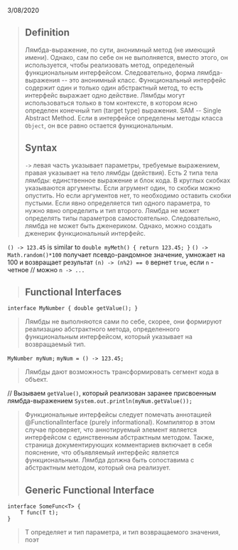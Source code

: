 3/08/2020
>## Definition
>Лямбда-выражение, по сути, анонимный метод (не имеющий имени). Однако, сам по себе он не выполняется, вместо этого, он используется, чтобы реализовать метод, определеный функциональным интерфейсом. Следовательно, форма лямбда-выражения -- это анонимный класс. 
>Функциональный интерфейс содержит один и только один абстрактный метод, то есть интерфейс выражает одно действие. Лямбды могут использоваться только в том контексте, в котором ясно определен конечный тип (target type) выражения. SAM -- Single Abstract Method.
>Если в интерфейсе определены методы класса `Object`, он все равно остается функциональным. 
>## Syntax
>`->` левая часть указывает параметры, требуемые выражением, правая указывает на тело лямбды (действия). 
>Есть 2 типа тела лямбды: единственное выражение и блок кода. 
>В круглых скобках указываются аргументы. Если агрумент один, то скобки можно опустить. Но если аргументов нет, то необходимо оставить скобки пустыми. 
>Если явно определяется тип одного параметра, то нужно явно определить и тип второго.
>Лямбда не может определять типы параметров самостоятельно. Следовательно, лямбда не может быть дженериком. Однако, можно создать дженерик функциональный интерфейс.

`() -> 123.45` is similar to `double myMeth() { return 123.45; }`
`() -> Math.random()*100` получает псевдо-рандомное значение, умножает на 100 и возвращает результат
`(n) -> (n%2) == 0` вернет `true`, если `n` - четное	// можно `n -> ...`
>## Functional Interfaces
`interface MyNumber { double getValue(); }`
>Лямбды не выполняются сами по себе, скорее, они формируют реализацию абстрактного метода, определенного функциональным интерфейсом, который указывает на возвращаемый тип. 

`MyNumber myNum;`
`myNum = () -> 123.45;`
>Лямбды дают возможность трансформировать сегмент кода в объект.

// Вызываем `getValue()`, который реализован заранее присвоенным лямбда-выражением
`System.out.println(myNum.getValue());`
> Функциональные интерфейсы следует помечать аннотацией @FunctionalInterface (purely informational). Компилятор в этом случае проверяет, что аннотируемый элемент является интерфейсом с единственным абстрактным методом. Также, страница документирующих комментариев включает в себя пояснение, что объявляемый интерфейс является функциональным.
> Лямбда должна быть сопоставима с абстрактным методом, который она реализует.
>## Generic Functional Interface

    interface SomeFunc<T> {
    	T func(T t);
    }
>T определяет и тип параметра, и тип возвращаемого значения, поэт


<!--stackedit_data:
eyJoaXN0b3J5IjpbNzkwOTQ4MDI5LC0yMDMzMzYwMzMsLTM4Nj
AwNjAwNF19
-->